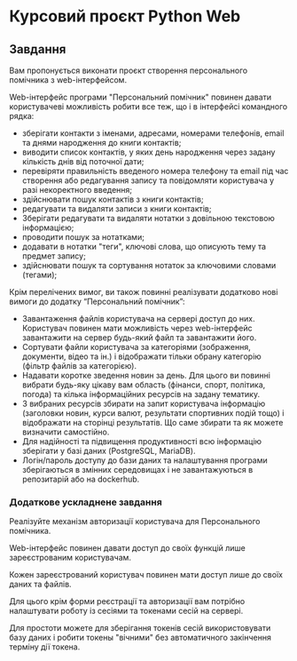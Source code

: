 # Курсовий проєкт Python Web

## Завдання

Вам пропонується виконати проєкт створення персонального помічника з web-інтерфейсом.

Web-інтерфейс програми "Персональний помічник" повинен давати користувачеві можливість робити все теж, що і в інтерфейсі командного рядка:

- зберігати контакти з іменами, адресами, номерами телефонів, email та днями народження до книги контактів;
- виводити список контактів, у яких день народження через задану кількість днів від поточної дати;
- перевіряти правильність введеного номера телефону та email під час створення або редагування запису та повідомляти користувача у разі некоректного введення;
- здійснювати пошук контактів з книги контактів;
- редагувати та видаляти записи з книги контактів;
- Зберігати редагувати та видаляти нотатки з довільною текстовою інформацією;
- проводити пошук за нотатками;
- додавати в нотатки "теги", ключові слова, що описують тему та предмет запису;
- здійснювати пошук та сортування нотаток за ключовими словами (тегами);


Крім перелічених вимог, ви також повинні реалізувати додатково нові вимоги до додатку “Персональний помічник”:

- Завантаження файлів користувача на сервері доступ до них. Користувач повинен мати можливість через web-інтерфейс завантажити на сервер будь-який файл та завантажити його.
- Сортувати файли користувача за категоріями (зображення, документи, відео та ін.) і відображати тільки обрану категорію (фільтр файлів за категорією).
- Надавати коротке зведення новин за день. Для цього ви повинні вибрати будь-яку цікаву вам область (фінанси, спорт, політика, погода) та кілька інформаційних ресурсів на задану тематику. 
- З вибраних ресурсів збирати на запит користувача інформацію (заголовки новин, курси валют, результати спортивних подій тощо) і відображати на сторінці результатів. Що саме збирати та як можете визначити самостійно.
- Для надійності та підвищення продуктивності всю інформацію зберігати у базі даних (PostgreSQL, MariaDB).
- Логін/пароль доступу до бази даних та налаштування програми зберігаються в змінних середовищах і не завантажуються в репозитарій або на dockerhub.


### Додаткове ускладнене завдання
Реалізуйте механізм авторизації користувача для Персонального помічника.

Web-інтерфейс повинен давати доступ до своїх функцій лише зареєстрованим користувачам.

Кожен зареєстрований користувач повинен мати доступ лише до своїх даних та файлів. 

Для цього крім форми реєстрації та авторизації вам потрібно налаштувати роботу із сесіями та токенами сесій на сервері. 

Для простоти можете для зберігання токенів сесій використовувати базу даних і робити токены "вічними" без автоматичного закінчення терміну дії токена.
